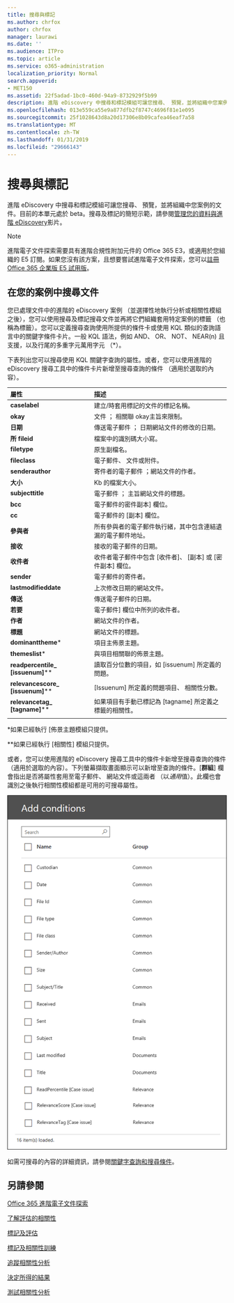 ```yaml
---
title: 搜尋與標記
ms.author: chrfox
author: chrfox
manager: laurawi
ms.date: ''
ms.audience: ITPro
ms.topic: article
ms.service: o365-administration
localization_priority: Normal
search.appverid:
- MET150
ms.assetid: 22f5adad-1bc0-460d-94a9-8732929f5b99
description: 進階 eDiscovery 中搜尋和標記模組可讓您搜尋、 預覽，並將組織中您案例的文件。目前的本單元處於 beta。
ms.openlocfilehash: 013e559ca55e9a877dfb2f8747c4696f81e1e095
ms.sourcegitcommit: 25f1028643d8a20d17306e8b09cafea46eaf7a58
ms.translationtype: MT
ms.contentlocale: zh-TW
ms.lasthandoff: 01/31/2019
ms.locfileid: "29666143"
---
```

# <a name="search-and-tagging"></a>搜尋與標記

進階 eDiscovery 中搜尋和標記模組可讓您搜尋、 預覽，並將組織中您案例的文件。目前的本單元處於 beta。搜尋及標記的簡短示範，請參閱[管理您的資料與進階 eDiscovery](https://www.youtube.com/watch?v=VaPYL3DHP6I)影片。

> [!NOTE]
> 進階電子文件探索需要具有進階合規性附加元件的 Office 365 E3，或適用於您組織的 E5 訂閱。如果您沒有該方案，且想要嘗試進階電子文件探索，您可以[註冊 Office 365 企業版 E5 試用版](https://go.microsoft.com/fwlink/p/?LinkID=698279)。 
  
## <a name="search-the-documents-in-your-case"></a>在您的案例中搜尋文件

您已處理文件中的進階的 eDiscovery 案例 （並選擇性地執行分析或相關性模組之後），您可以使用搜尋及標記搜尋文件並再將它們組織套用特定案例的標籤 （也稱為標籤）。您可以定義搜尋查詢使用所提供的條件卡或使用 KQL 類似的查詢語言中的關鍵字條件卡片。一般 KQL 語法，例如 AND、 OR、 NOT、 NEAR(n) 且支援，以及行尾的多重字元萬用字元 （*）。 

下表列出您可以搜尋使用 KQL 關鍵字查詢的屬性。或者，您可以使用進階的 eDiscovery 搜尋工具中的條件卡片新增至搜尋查詢的條件 （適用於選取的內容）。

|**屬性**|**描述**|
|:-----|:-----|
|**caselabel** <br/> | 建立/時套用標記的文件的標記名稱。 <br/> |
|**okay** <br/> | 文件 ； 相關聯 okay主旨來限制。 <br/> |
|**日期** <br/> | 傳送電子郵件 ； 日期網站文件的修改的日期。 <br/> |
|**所 fileid** <br/> | 檔案中的識別碼大小寫。 <br/> |
|**filetype** <br/> | 原生副檔名。 <br/> |
|**fileclass** <br/> | 電子郵件、 文件或附件。 <br/> |
|**senderauthor** <br/> | 寄件者的電子郵件 ；網站文件的作者。 <br/> |
|**大小** <br/> | Kb 的檔案大小。 <br/> |
|**subjecttitle** <br/> | 電子郵件 ； 主旨網站文件的標題。 <br/> |
|**bcc** <br/> | 電子郵件的密件副本] 欄位。 <br/> |
|**cc** <br/> | 電子郵件的 [副本] 欄位。 <br/> |
|**參與者** <br/> | 所有參與者的電子郵件執行緒，其中包含連結遺漏的電子郵件地址。 <br/> |
|**接收** <br/> | 接收的電子郵件的日期。 <br/> |
|**收件者** <br/> | 收件者電子郵件中包含 [收件者]、 [副本] 或 [密件副本] 欄位。 <br/> |
|**sender** <br/> | 電子郵件的寄件者。 <br/> |
|**lastmodifieddate** <br/> | 上次修改日期的網站文件。 <br/> |
|**傳送** <br/> | 傳送電子郵件的日期。 <br/> |
|**若要** <br/> | 電子郵件] 欄位中所列的收件者。 <br/> |
|**作者** <br/> | 網站文件的作者。 <br/> |
|**標題** <br/> | 網站文件的標題。 <br/> |
|**dominanttheme**\* <br/> | 項目主佈景主題。 <br/> |
|**themeslist**\* <br/> | 與項目相關聯的佈景主題。 <br/> |
|**readpercentile_ [issuenum]**\*\* <br/> | 讀取百分位數的項目，如 [issuenum] 所定義的問題。 <br/> |
|**relevancescore_ [issuenum]**\*\* <br/> | [Issuenum] 所定義的問題項目、 相關性分數。 <br/> |
|**relevancetag_ [tagname]**\*\* <br/> | 如果項目有手動已標記為 [tagname] 所定義之標籤的相關性。 <br/> |
|||

\*如果已經執行 [佈景主題模組只提供。

\*\*如果已經執行 [相關性] 模組只提供。

或者，您可以使用進階的 eDiscovery 搜尋工具中的條件卡新增至搜尋查詢的條件 （適用於選取的內容）。下列螢幕擷取畫面顯示可以新增至查詢的條件。[**群組**] 欄會指出是否將屬性套用至電子郵件、 網站文件或這兩者 （以*通用*值）。此欄也會識別之後執行相關性模組都是可用的可搜尋屬性。

![進階的 eDiscovery 搜尋工具中的搜尋條件](media/AeDSearchConditions.png)

如需可搜尋的內容的詳細資訊，請參閱[關鍵字查詢和搜尋條件](keyword-queries-and-search-conditions.md)。
  
## <a name="see-also"></a>另請參閱

[Office 365 進階電子文件探索](office-365-advanced-ediscovery.md)
  
[了解評估的相關性](assessment-in-relevance-in-advanced-ediscovery.md)
  
[標記及評估](tagging-and-assessment-in-advanced-ediscovery.md)
  
[標記及相關性訓練](tagging-and-relevance-training-in-advanced-ediscovery.md)
  
[追蹤相關性分析](track-relevance-analysis-in-advanced-ediscovery.md)
  
[決定所得的結果](decision-based-on-the-results-in-advanced-ediscovery.md)
  
[測試相關性分析](test-relevance-analysis-in-advanced-ediscovery.md)

